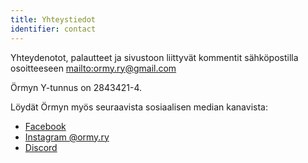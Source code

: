 ```yaml
---
title: Yhteystiedot
identifier: contact
---
```

Yhteydenotot, palautteet ja sivustoon liittyvät kommentit sähköpostilla osoitteeseen <mailto:ormy.ry@gmail.com>

Örmyn Y-tunnus on 2843421-4.

Löydät Örmyn myös seuraavista sosiaalisen median kanavista:

* [Facebook](https://www.facebook.com/ORMY.ry/)
* [Instagram @ormy.ry](https://www.instagram.com/ormy.ry/)
* [Discord ](https://discord.gg/346NGY4)
